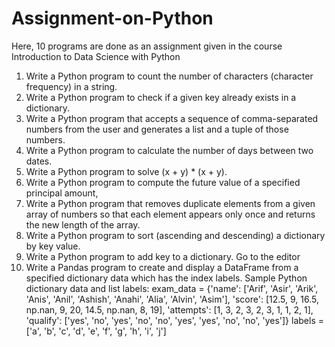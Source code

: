 # Assignment-on-Python
Here, 10 programs are done as an assignment given in the course Introduction to Data Science with Python  
1. Write a Python program to count the number of characters (character frequency) in a string.
2. Write a Python program to check if a given key already exists in a dictionary.
3. Write a Python program that accepts a sequence of comma-separated numbers from the user and generates a list and a tuple of those numbers.
4. Write a Python program to calculate the number of days between two dates.
5. Write a Python program to solve (x + y) * (x + y).
6. Write a Python program to compute the future value of a specified principal amount,
7. Write a Python program that removes duplicate elements from a given array of numbers so that each element appears only once and returns the new length of the array.
8. Write a Python program to sort (ascending and descending) a dictionary by key value.
9. Write a Python program to add key to a dictionary. Go to the editor
10. Write a Pandas program to create and display a DataFrame from a specified dictionary data
which has the index labels.
Sample Python dictionary data and list labels:
exam_data = {'name': ['Arif', 'Asir', 'Arik', 'Anis', 'Anil', 'Ashish', 'Anahi', 'Alia', 'Alvin', 'Asim'],
'score': [12.5, 9, 16.5, np.nan, 9, 20, 14.5, np.nan, 8, 19],
'attempts': [1, 3, 2, 3, 2, 3, 1, 1, 2, 1],
'qualify': ['yes', 'no', 'yes', 'no', 'no', 'yes', 'yes', 'no', 'no', 'yes']}
labels = ['a', 'b', 'c', 'd', 'e', 'f', 'g', 'h', 'i', 'j']
